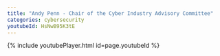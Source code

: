 ```yaml
---
title: "Andy Penn - Chair of the Cyber Industry Advisory Committee"
categories: cybersecurity
youtubeId: HsNwB95K3tE
---
```


{% include youtubePlayer.html id=page.youtubeId %}  
